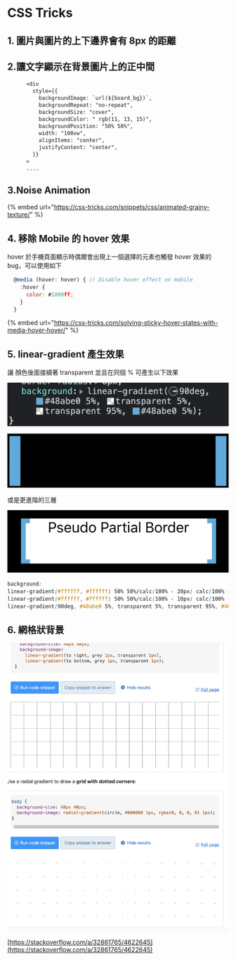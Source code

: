 # CSS Tricks

## 1. 圖片與圖片的上下邊界會有 8px 的距離

## 2.讓文字顯示在背景圖片上的正中間

```markup
      <div
        style={{
          backgroundImage: `url(${board_bg})`,
          backgroundRepeat: "no-repeat",
          backgroundSize: "cover",
          backgroundColor: " rgb(11, 13, 15)",
          backgroundPosition: "50% 50%",
          width: "100vw",
          alignItems: "center",
          justifyContent: "center",
        }}
      >
      ....
```

## 3.Noise Animation

{% embed url="https://css-tricks.com/snippets/css/animated-grainy-texture/" %}

## 4. 移除 Mobile 的 hover 效果

hover 於手機頁面顯示時偶爾會出現上一個選擇的元素也觸發 hover 效果的 bug，可以使用如下

```javascript
  @media (hover: hover) { // Disable hover effect on mobile
    :hover {
      color: #1890ff;
    }
  }
```

{% embed url="https://css-tricks.com/solving-sticky-hover-states-with-media-hover-hover/" %}

## 5.  linear-gradient 產生效果

讓 顏色後面接續著 transparent 並且在同個 % 可產生以下效果

![](<../.gitbook/assets/截圖 2022-10-28 上午10.54.05.png>)

![](<../.gitbook/assets/截圖 2022-10-28 上午10.57.45.png>)

或是更進階的三層

![](<../.gitbook/assets/截圖 2022-10-28 上午11.30.43.png>)

```css
background: 
linear-gradient(#ffffff, #ffffff) 50% 50%/calc(100% - 20px) calc(100% - 0px) no-repeat, 
linear-gradient(#ffffff, #ffffff) 50% 50%/calc(100% - 10px) calc(100% - 10px) no-repeat, 
linear-gradient(90deg, #48abe0 5%, transparent 5%, transparent 95%, #48abe0 5%)
```

## 6. 網格狀背景

![](<../.gitbook/assets/截圖 2022-10-28 上午11.39.37.png>)

[https://stackoverflow.com/a/32861765/4622645](https://stackoverflow.com/a/32861765/4622645)

